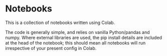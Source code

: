 # Notebooks

This is a collection of notebooks written using Colab.

The code is generally simple, and relies on vanilla Python/pandas and numpy.
Where external libraries are used, the pip install details are included at the head of the notebook; this should mean all notebooks will run irrespective of your present config in Colab.
